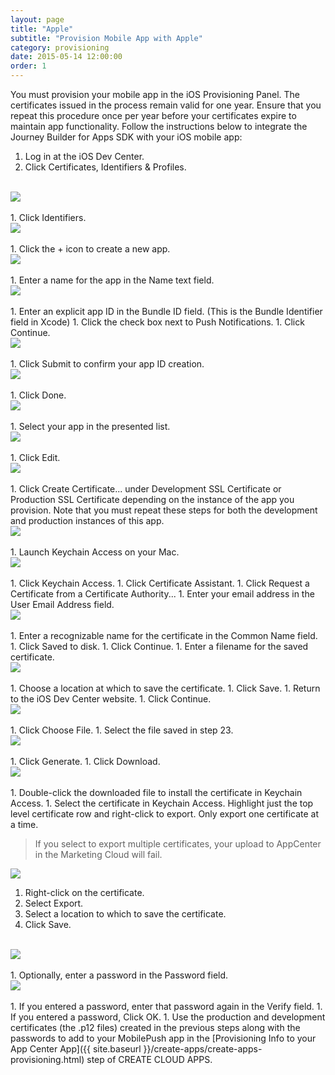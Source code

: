 ```yaml
---
layout: page
title: "Apple"
subtitle: "Provision Mobile App with Apple"
category: provisioning
date: 2015-05-14 12:00:00
order: 1
---
```

You must provision your mobile app in the iOS Provisioning Panel. The certificates issued in the process remain valid for one year. Ensure that you repeat this procedure once per year before your certificates expire to maintain app functionality. Follow the instructions below to integrate the Journey Builder for Apps SDK with your iOS mobile app:

1. Log in at the iOS Dev Center.
1. Click Certificates, Identifiers & Profiles.
<br/>
 <img class="img-responsive" src="{{ site.baseurl }}/assets/ioscertificates_step1.png" /><br/>
<br/>
1. Click Identifiers.
<br/>
 <img class="img-responsive" src="{{ site.baseurl }}/assets/ioscertificates_step2.png" /><br/>
<br/>
1. Click the + icon to create a new app.
<br/>
 <img class="img-responsive" src="{{ site.baseurl }}/assets/ioscertificates_step3.png" /><br/>
<br/>
1. Enter a name for the app in the Name text field.
<br/>
 <img class="img-responsive" src="{{ site.baseurl }}/assets/ioscertificates_step4.png" /><br/>
 <br/>
1. Enter an explicit app ID in the Bundle ID field. (This is the Bundle Identifier field in Xcode)
1. Click the check box next to Push Notifications.
1. Click Continue.
<br/>
 <img class="img-responsive" src="{{ site.baseurl }}/assets/ioscertificates_step5.png" /><br/>
 <br/>
1. Click Submit to confirm your app ID creation.
<br/>
 <img class="img-responsive" src="{{ site.baseurl }}/assets/ioscertificates_step6.png" /><br/>
 <br/>
1. Click Done.
<br/>
 <img class="img-responsive" src="{{ site.baseurl }}/assets/ioscertificates_step7.png" /><br/>
 <br/>
1. Select your app in the presented list.
<br/>
 <img class="img-responsive" src="{{ site.baseurl }}/assets/ioscertificates_step8.png" /><br/>
 <br/>
1. Click Edit.
<br/>
 <img class="img-responsive" src="{{ site.baseurl }}/assets/ioscertificates_step9.png" /><br/>
 <br/>
1. Click Create Certificate... under Development SSL Certificate or Production SSL Certificate depending on the instance of the app you provision. Note that you must repeat these steps for both the development and production instances of this app.
<br/>
 <img class="img-responsive" src="{{ site.baseurl }}/assets/ioscertificates_step10.png" /><br/>
<br/>
1. Launch Keychain Access on your Mac.
<br/>
 <img class="img-responsive" src="{{ site.baseurl }}/assets/ioskeychain19.jpg" /><br/>
<br/>
1. Click Keychain Access.
1. Click Certificate Assistant.
1. Click Request a Certificate from a Certificate Authority...
1. Enter your email address in the User Email Address field.
<br/>
 <img class="img-responsive" src="{{ site.baseurl }}/assets/ioscertificateinformation20.jpg" /><br/>
<br/>
1. Enter a recognizable name for the certificate in the Common Name field.
1. Click Saved to disk.
1. Click Continue.
1. Enter a filename for the saved certificate.
<br/>
 <img class="img-responsive" src="{{ site.baseurl }}/assets/iossavecsr21.jpeg" /><br/>
<br/>
1. Choose a location at which to save the certificate.
1. Click Save.
1. Return to the iOS Dev Center website.
1. Click Continue.
<br/>
 <img class="img-responsive" src="{{ site.baseurl }}/assets/ioscertificates_step11.png" /><br/>
<br/>
1. Click Choose File.
1. Select the file saved in step 23.
<br/>
 <img class="img-responsive" src="{{ site.baseurl }}/assets/ioscertificates_step12.png" /><br/>
<br/>
1. Click Generate.
1. Click Download.
<br/>
 <img class="img-responsive" src="{{ site.baseurl }}/assets/ioscertificates_step13.png" /><br/>
<br/>
1. Double-click the downloaded file to install the certificate in Keychain Access.
1. Select the certificate in Keychain Access. Highlight just the top level certificate row and right-click to export. Only export one certificate at a time.

> If you select to export multiple certificates, your upload to AppCenter in the Marketing Cloud will fail.


 <img class="img-responsive" src="{{ site.baseurl }}/assets/ioscertificates_step14.png" /><br/>

1. Right-click on the certificate.
1. Select Export.
1. Select a location to which to save the certificate.
1. Click Save.
<br/>
 <img class="img-responsive" src="{{ site.baseurl }}/assets/ioscertificates_step15.png" /><br/>
<br/>
1. Optionally, enter a password in the Password field.
<br/>
 <img class="img-responsive" src="{{ site.baseurl }}/assets/iospassword26.jpg" /><br/>
<br/>
1. If you entered a password, enter that password again in the Verify field.
1. If you entered a password, Click OK.
1. Use the production and development certificates (the .p12 files) created in the previous steps along with the passwords to add to your MobilePush app in the [Provisioning Info to your App Center App]({{ site.baseurl }}/create-apps/create-apps-provisioning.html) step of CREATE CLOUD APPS.

